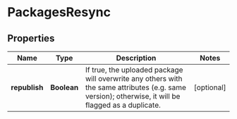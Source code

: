 
# PackagesResync

## Properties
Name | Type | Description | Notes
------------ | ------------- | ------------- | -------------
**republish** | **Boolean** | If true, the uploaded package will overwrite any others with the same attributes (e.g. same version); otherwise, it will be flagged as a duplicate. |  [optional]



